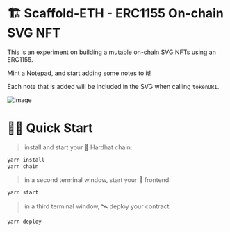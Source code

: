 # 🏗 Scaffold-ETH - ERC1155 On-chain SVG NFT

This is an experiment on building a mutable on-chain SVG NFTs using an ERC1155.

Mint a Notepad, and start adding some notes to it!

Each note that is added will be included in the SVG when calling `tokenURI`.

![image](https://user-images.githubusercontent.com/23554636/158027578-f6ecc0e6-873f-453a-aca4-0e1f2f7a87a8.png)

# 🏄‍♂️ Quick Start

> install and start your 👷‍ Hardhat chain:

```bash
yarn install
yarn chain
```

> in a second terminal window, start your 📱 frontend:

```bash
yarn start
```

> in a third terminal window, 🛰 deploy your contract:

```bash
yarn deploy
```
